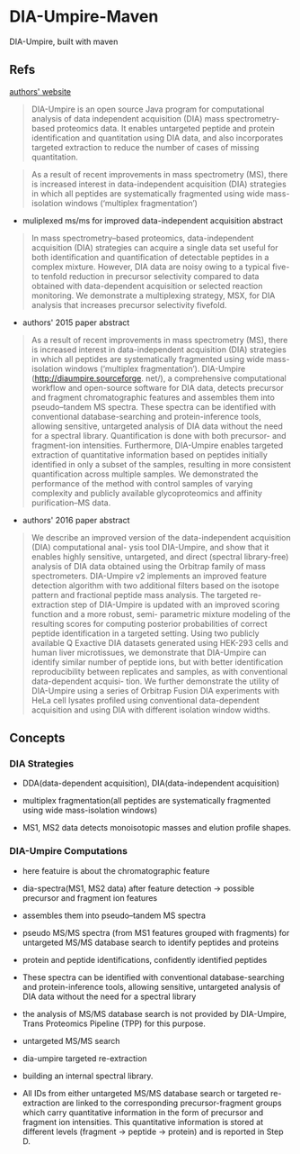 # DIA-Umpire-Maven
DIA-Umpire, built with maven

## Refs

[authors' website](http://diaumpire.sourceforge.net/)

> DIA-Umpire is an open source Java program for computational analysis of data independent acquisition (DIA) mass spectrometry-based proteomics data.
> It enables untargeted peptide and protein identification and quantitation using DIA data, and also incorporates targeted extraction to reduce the number of cases of missing quantitation.

> As a result of recent improvements in mass spectrometry (MS),
> there is increased interest in data-independent acquisition
> (DIA) strategies in which all peptides are systematically
> fragmented using wide mass-isolation windows (‘multiplex
> fragmentation’)

- muliplexed ms/ms for improved data-independent acquisition abstract

> In mass spectrometry–based proteomics, data-independent
> acquisition (DIA) strategies can acquire a single data set
> useful for both identification and quantification of detectable
> peptides in a complex mixture. However, DIA data are noisy
> owing to a typical five- to tenfold reduction in precursor
> selectivity compared to data obtained with data-dependent
> acquisition or selected reaction monitoring. We demonstrate
> a multiplexing strategy, MSX, for DIA analysis that increases
> precursor selectivity fivefold.

- authors' 2015 paper abstract

> As a result of recent improvements in mass spectrometry (MS),
> there is increased interest in data-independent acquisition
> (DIA) strategies in which all peptides are systematically
> fragmented using wide mass-isolation windows (‘multiplex
> fragmentation’). DIA-Umpire (http://diaumpire.sourceforge.
> net/), a comprehensive computational workflow and
> open-source software for DIA data, detects precursor and
> fragment chromatographic features and assembles them into
> pseudo–tandem MS spectra. These spectra can be identified
> with conventional database-searching and protein-inference
> tools, allowing sensitive, untargeted analysis of DIA data
> without the need for a spectral library. Quantification is
> done with both precursor- and fragment-ion intensities.
> Furthermore, DIA-Umpire enables targeted extraction of
> quantitative information based on peptides initially
> identified in only a subset of the samples, resulting in
> more consistent quantification across multiple samples.
> We demonstrated the performance of the method with
> control samples of varying complexity and publicly available
> glycoproteomics and affinity purification–MS data.

- authors' 2016 paper abstract

> We describe an improved version of the data-independent acquisition (DIA) computational anal-
> ysis tool DIA-Umpire, and show that it enables highly sensitive, untargeted, and direct (spectral
> library-free) analysis of DIA data obtained using the Orbitrap family of mass spectrometers.
> DIA-Umpire v2 implements an improved feature detection algorithm with two additional filters
> based on the isotope pattern and fractional peptide mass analysis. The targeted re-extraction
> step of DIA-Umpire is updated with an improved scoring function and a more robust, semi-
> parametric mixture modeling of the resulting scores for computing posterior probabilities of
> correct peptide identification in a targeted setting. Using two publicly available Q Exactive
> DIA datasets generated using HEK-293 cells and human liver microtissues, we demonstrate
> that DIA-Umpire can identify similar number of peptide ions, but with better identification
> reproducibility between replicates and samples, as with conventional data-dependent acquisi-
> tion. We further demonstrate the utility of DIA-Umpire using a series of Orbitrap Fusion DIA
> experiments with HeLa cell lysates profiled using conventional data-dependent acquisition and
> using DIA with different isolation window widths.

## Concepts

### DIA Strategies

- DDA(data-dependent acquisition), DIA(data-independent acquisition)

- multiplex fragmentation(all peptides are systematically fragmented using wide mass-isolation windows)

- MS1, MS2 data detects monoisotopic masses and elution profile shapes.

### DIA-Umpire Computations

- here featuire is about the chromatographic feature

- dia-spectra(MS1, MS2 data) after feature detection -> possible precursor and fragment ion features

- assembles them into pseudo–tandem MS spectra

- pseudo MS/MS spectra (from MS1 features grouped with fragments) for untargeted MS/MS database search to identify peptides and proteins

- protein and peptide identifications, confidently identified peptides

- These spectra can be identified with conventional database-searching and protein-inference tools,
allowing sensitive, untargeted analysis of DIA data without the need for a spectral library

- the analysis of MS/MS database search is not provided by DIA-Umpire, Trans Proteomics Pipeline (TPP) for this purpose.

- untargeted MS/MS search

- dia-umpire targeted re-extraction

- building an internal spectral library.

- All IDs from either untargeted MS/MS database search or targeted re-extraction are linked to the corresponding precursor-fragment groups which carry quantitative information in the form of precursor and fragment ion intensities. This quantitative information is stored at different levels (fragment → peptide → protein) and is reported in Step D.
